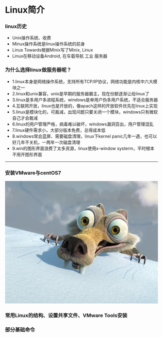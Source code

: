 # Linux简介


### linux历史

- Unix操作系统、收费
- Minux操作系统是linux操作系统的前身
- Linus Towards根据Minix写了Minix, Linux
- Linux在移动设备Android, 在车载导航 工业 服务器


### 为什么选择linux做服务器呢？

- 1.linux本身是网络操作系统，支持所有TCP/IP协议，网络功能是内核中六大模块之一
- 2.linux和unix兼容，unix是早期的服务器霸主，现在份额逐渐让给linux了
- 3.linux是多用户多进程系统，windows是单用户伪多用户系统，不适合服务器
- 4.互联网开放，linux也是开放的，像apach这样的开放软件优先在linux上实现
- 5.linux是模块化的，可裁减，出现问题只要关闭一个模块，windows只有微软自己才会裁减
- 6.linux的用户管理严格，病毒难以破坏，windows漏洞百出，用户管理混乱
- 7.linux硬件需求小，大部分版本免费，总得成本低
- 8.windows常会蓝屏、需要磁盘清理，linux下kernel panic几年一遇，也可以好几年不关机，一两年一次磁盘清理
- 9.win的图形界面浪费了太多资源，linux使用x-window systerm，平时根本不用开图形界面

---

### 安装VMware与centOS7

![aaa](/linux/1.jpg)


### 常用Linux的结构、设置共享文件、VMware Tools安装



### 部分基础命令

